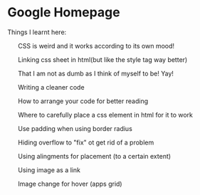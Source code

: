 # Google Homepage
<p>Things I learnt here:</p>
<ul>CSS is weird and it works according to its own mood!</ul>
<ul>Linking css sheet in html(but like the style tag way better)</ul>
<ul>That I am not as dumb as I think of myself to be! Yay!</ul>
<ul>Writing a cleaner code</ul>
<ul>How to arrange your code for better reading</ul>
<ul>Where to carefully place a css element in html for it to work</ul>
<ul>Use padding when using border radius</ul>
<ul>Hiding overflow to "fix" ot get rid of a problem</ul>
<ul>Using alingments for placement (to a certain extent)</ul>
<ul>Using image as a link</ul>
<ul>Image change for hover (apps grid)</ul>
